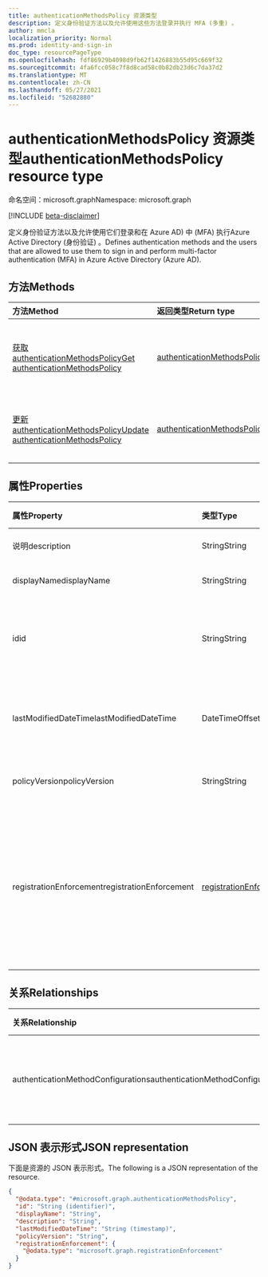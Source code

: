 ```yaml
---
title: authenticationMethodsPolicy 资源类型
description: 定义身份验证方法以及允许使用这些方法登录并执行 MFA (多重) 。
author: mmcla
localization_priority: Normal
ms.prod: identity-and-sign-in
doc_type: resourcePageType
ms.openlocfilehash: fdf86929b4098d9fb62f1426883b55d95c669f32
ms.sourcegitcommit: 4fa6fcc058c7f8d8cad58c0b82db23d6c7da37d2
ms.translationtype: MT
ms.contentlocale: zh-CN
ms.lasthandoff: 05/27/2021
ms.locfileid: "52682880"
---
```

# <a name="authenticationmethodspolicy-resource-type"></a><span data-ttu-id="d5da6-103">authenticationMethodsPolicy 资源类型</span><span class="sxs-lookup"><span data-stu-id="d5da6-103">authenticationMethodsPolicy resource type</span></span>

<span data-ttu-id="d5da6-104">命名空间：microsoft.graph</span><span class="sxs-lookup"><span data-stu-id="d5da6-104">Namespace: microsoft.graph</span></span>

[!INCLUDE [beta-disclaimer](../../includes/beta-disclaimer.md)]

<span data-ttu-id="d5da6-105">定义身份验证方法以及允许使用它们登录和在 Azure AD) 中 (MFA) 执行Azure Active Directory (身份验证) 。</span><span class="sxs-lookup"><span data-stu-id="d5da6-105">Defines authentication methods and the users that are allowed to use them to sign in and perform multi-factor authentication (MFA) in Azure Active Directory (Azure AD).</span></span>

## <a name="methods"></a><span data-ttu-id="d5da6-106">方法</span><span class="sxs-lookup"><span data-stu-id="d5da6-106">Methods</span></span>
|<span data-ttu-id="d5da6-107">方法</span><span class="sxs-lookup"><span data-stu-id="d5da6-107">Method</span></span>|<span data-ttu-id="d5da6-108">返回类型</span><span class="sxs-lookup"><span data-stu-id="d5da6-108">Return type</span></span>|<span data-ttu-id="d5da6-109">说明</span><span class="sxs-lookup"><span data-stu-id="d5da6-109">Description</span></span>|
|:---|:---|:---|
|[<span data-ttu-id="d5da6-110">获取 authenticationMethodsPolicy</span><span class="sxs-lookup"><span data-stu-id="d5da6-110">Get authenticationMethodsPolicy</span></span>](../api/authenticationmethodspolicy-get.md)|[<span data-ttu-id="d5da6-111">authenticationMethodsPolicy</span><span class="sxs-lookup"><span data-stu-id="d5da6-111">authenticationMethodsPolicy</span></span>](../resources/authenticationmethodspolicy.md)|<span data-ttu-id="d5da6-112">读取 [authenticationMethodsPolicy](../resources/authenticationmethodspolicy.md) 对象的属性和关系。</span><span class="sxs-lookup"><span data-stu-id="d5da6-112">Read the properties and relationships of an [authenticationMethodsPolicy](../resources/authenticationmethodspolicy.md) object.</span></span>|
|[<span data-ttu-id="d5da6-113">更新 authenticationMethodsPolicy</span><span class="sxs-lookup"><span data-stu-id="d5da6-113">Update authenticationMethodsPolicy</span></span>](../api/authenticationmethodspolicy-update.md)|[<span data-ttu-id="d5da6-114">authenticationMethodsPolicy</span><span class="sxs-lookup"><span data-stu-id="d5da6-114">authenticationMethodsPolicy</span></span>](../resources/authenticationmethodspolicy.md)|<span data-ttu-id="d5da6-115">更新 [authenticationMethodsPolicy 对象](../resources/authenticationmethodspolicy.md) 的属性。</span><span class="sxs-lookup"><span data-stu-id="d5da6-115">Update the properties of an [authenticationMethodsPolicy](../resources/authenticationmethodspolicy.md) object.</span></span>|

## <a name="properties"></a><span data-ttu-id="d5da6-116">属性</span><span class="sxs-lookup"><span data-stu-id="d5da6-116">Properties</span></span>
|<span data-ttu-id="d5da6-117">属性</span><span class="sxs-lookup"><span data-stu-id="d5da6-117">Property</span></span>|<span data-ttu-id="d5da6-118">类型</span><span class="sxs-lookup"><span data-stu-id="d5da6-118">Type</span></span>|<span data-ttu-id="d5da6-119">说明</span><span class="sxs-lookup"><span data-stu-id="d5da6-119">Description</span></span>|
|:---|:---|:---|
|<span data-ttu-id="d5da6-120">说明</span><span class="sxs-lookup"><span data-stu-id="d5da6-120">description</span></span>|<span data-ttu-id="d5da6-121">String</span><span class="sxs-lookup"><span data-stu-id="d5da6-121">String</span></span>|<span data-ttu-id="d5da6-122">策略说明。</span><span class="sxs-lookup"><span data-stu-id="d5da6-122">A description of the policy.</span></span>|
|<span data-ttu-id="d5da6-123">displayName</span><span class="sxs-lookup"><span data-stu-id="d5da6-123">displayName</span></span>|<span data-ttu-id="d5da6-124">String</span><span class="sxs-lookup"><span data-stu-id="d5da6-124">String</span></span>|<span data-ttu-id="d5da6-125">策略的名称。</span><span class="sxs-lookup"><span data-stu-id="d5da6-125">The name of the policy.</span></span>|
|<span data-ttu-id="d5da6-126">id</span><span class="sxs-lookup"><span data-stu-id="d5da6-126">id</span></span>|<span data-ttu-id="d5da6-127">String</span><span class="sxs-lookup"><span data-stu-id="d5da6-127">String</span></span>|<span data-ttu-id="d5da6-128">策略的标识符。</span><span class="sxs-lookup"><span data-stu-id="d5da6-128">The identifier of the policy.</span></span> <span data-ttu-id="d5da6-129">继承自 [实体](../resources/entity.md)。</span><span class="sxs-lookup"><span data-stu-id="d5da6-129">Inherited from [entity](../resources/entity.md).</span></span>|
|<span data-ttu-id="d5da6-130">lastModifiedDateTime</span><span class="sxs-lookup"><span data-stu-id="d5da6-130">lastModifiedDateTime</span></span>|<span data-ttu-id="d5da6-131">DateTimeOffset</span><span class="sxs-lookup"><span data-stu-id="d5da6-131">DateTimeOffset</span></span>|<span data-ttu-id="d5da6-132">上次更新策略的日期和时间。</span><span class="sxs-lookup"><span data-stu-id="d5da6-132">The date and time of the last update to the policy.</span></span>|
|<span data-ttu-id="d5da6-133">policyVersion</span><span class="sxs-lookup"><span data-stu-id="d5da6-133">policyVersion</span></span>|<span data-ttu-id="d5da6-134">String</span><span class="sxs-lookup"><span data-stu-id="d5da6-134">String</span></span>|<span data-ttu-id="d5da6-135">使用的策略的版本。</span><span class="sxs-lookup"><span data-stu-id="d5da6-135">The version of the policy in use.</span></span>|
|<span data-ttu-id="d5da6-136">registrationEnforcement</span><span class="sxs-lookup"><span data-stu-id="d5da6-136">registrationEnforcement</span></span>|[<span data-ttu-id="d5da6-137">registrationEnforcement</span><span class="sxs-lookup"><span data-stu-id="d5da6-137">registrationEnforcement</span></span>](../resources/registrationenforcement.md)|<span data-ttu-id="d5da6-138">在登录时强制注册。</span><span class="sxs-lookup"><span data-stu-id="d5da6-138">Enforce registration at sign-in time.</span></span> <span data-ttu-id="d5da6-139">此属性可用于提醒用户设置目标身份验证方法。</span><span class="sxs-lookup"><span data-stu-id="d5da6-139">This property can be used to remind users to set up targeted authentication methods.</span></span>|

## <a name="relationships"></a><span data-ttu-id="d5da6-140">关系</span><span class="sxs-lookup"><span data-stu-id="d5da6-140">Relationships</span></span>
|<span data-ttu-id="d5da6-141">关系</span><span class="sxs-lookup"><span data-stu-id="d5da6-141">Relationship</span></span>|<span data-ttu-id="d5da6-142">类型</span><span class="sxs-lookup"><span data-stu-id="d5da6-142">Type</span></span>|<span data-ttu-id="d5da6-143">说明</span><span class="sxs-lookup"><span data-stu-id="d5da6-143">Description</span></span>|
|:---|:---|:---|
|<span data-ttu-id="d5da6-144">authenticationMethodConfigurations</span><span class="sxs-lookup"><span data-stu-id="d5da6-144">authenticationMethodConfigurations</span></span>|<span data-ttu-id="d5da6-145">[authenticationMethodConfiguration](../resources/authenticationmethodconfiguration.md) 集合</span><span class="sxs-lookup"><span data-stu-id="d5da6-145">[authenticationMethodConfiguration](../resources/authenticationmethodconfiguration.md) collection</span></span>|<span data-ttu-id="d5da6-146">表示每个身份验证方法的设置。</span><span class="sxs-lookup"><span data-stu-id="d5da6-146">Represents the settings for each authentication method.</span></span>|

## <a name="json-representation"></a><span data-ttu-id="d5da6-147">JSON 表示形式</span><span class="sxs-lookup"><span data-stu-id="d5da6-147">JSON representation</span></span>
<span data-ttu-id="d5da6-148">下面是资源的 JSON 表示形式。</span><span class="sxs-lookup"><span data-stu-id="d5da6-148">The following is a JSON representation of the resource.</span></span>
<!-- {
  "blockType": "resource",
  "keyProperty": "id",
  "@odata.type": "microsoft.graph.authenticationMethodsPolicy",
  "baseType": "microsoft.graph.entity",
  "openType": false
}
-->
``` json
{
  "@odata.type": "#microsoft.graph.authenticationMethodsPolicy",
  "id": "String (identifier)",
  "displayName": "String",
  "description": "String",
  "lastModifiedDateTime": "String (timestamp)",
  "policyVersion": "String",
  "registrationEnforcement": {
    "@odata.type": "microsoft.graph.registrationEnforcement"
  } 
}
```

